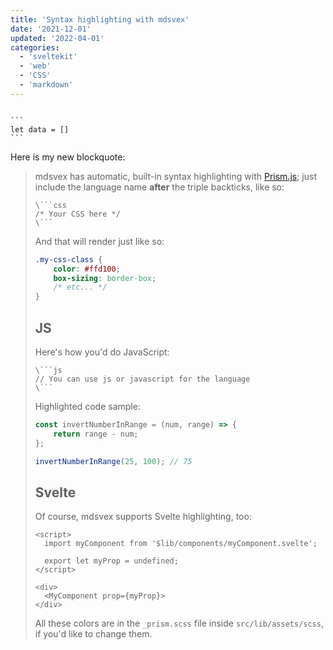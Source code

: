 ```yaml
---
title: 'Syntax highlighting with mdsvex'
date: '2021-12-01'
updated: '2022-04-01'
categories:
  - 'sveltekit'
  - 'web'
  - 'CSS'
  - 'markdown'
---
```


<script>
  import Accordion from '$lib/components/Accordion.svelte';
  import Blockquote from '$lib/components/Blockquote.svelte';
  import Code from '$lib/components/Code.svelte';
</script>

<Code language="js">
```
let data = []
```
</Code>

Here is my new blockquote:
<Blockquote 
text = "Absolutely positioned elements are placed relative to their <b>containing block</b>. The
default containing block is the <code>html</code> element, but will be overridden by certain
ancestor elements. The main scenario that will create a new containing block is if the
element has a <code>position</code> other than the default (<code>static</code>). There are other scenarios,
but they are much more rare (for example, if a transform is specified)."
author="Amelia Wattenberger"
source="Fullstack D3"/>

mdsvex has automatic, built-in syntax highlighting with [Prism.js](https://prismjs.com/); just include the language name **after** the triple backticks, like so:

<Accordion summary="Show me the code">

````
\```css
/* Your CSS here */
\```
````

</Accordion>

And that will render just like so:

```css
.my-css-class {
	color: #ffd100;
	box-sizing: border-box;
	/* etc... */
}
```


## JS

Here's how you'd do JavaScript:

````
\```js
// You can use js or javascript for the language
\```
````

Highlighted code sample:

```js
const invertNumberInRange = (num, range) => {
	return range - num;
};

invertNumberInRange(25, 100); // 75
```

## Svelte

Of course, mdsvex supports Svelte highlighting, too:

<Accordion>

```svelte
<script>
  import myComponent from '$lib/components/myComponent.svelte';

  export let myProp = undefined;
</script>

<div>
  <MyComponent prop={myProp}>
</div>
```

</Accordion>

All these colors are in the `_prism.scss` file inside `src/lib/assets/scss`, if you'd like to change them.
